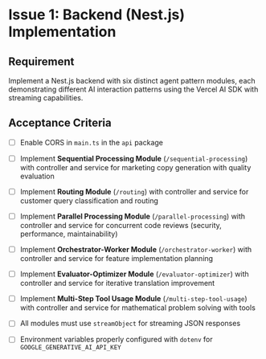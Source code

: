 # Issue 1: Backend (Nest.js) Implementation

## Requirement
Implement a Nest.js backend with six distinct agent pattern modules, each demonstrating different AI interaction patterns using the Vercel AI SDK with streaming capabilities.

## Acceptance Criteria
- [ ] Enable CORS in `main.ts` in the `api` package
- [ ] Implement **Sequential Processing Module** (`/sequential-processing`) with controller and service for marketing copy generation with quality evaluation
- [ ] Implement **Routing Module** (`/routing`) with controller and service for customer query classification and routing
- [ ] Implement **Parallel Processing Module** (`/parallel-processing`) with controller and service for concurrent code reviews (security, performance, maintainability)
- [ ] Implement **Orchestrator-Worker Module** (`/orchestrator-worker`) with controller and service for feature implementation planning
- [ ] Implement **Evaluator-Optimizer Module** (`/evaluator-optimizer`) with controller and service for iterative translation improvement
- [ ] Implement **Multi-Step Tool Usage Module** (`/multi-step-tool-usage`) with controller and service for mathematical problem solving with tools
- [ ] All modules must use `streamObject` for streaming JSON responses
- [ ] Environment variables properly configured with `dotenv` for `GOOGLE_GENERATIVE_AI_API_KEY`

